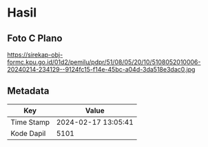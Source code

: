 # Hasil

## Foto C Plano

https://sirekap-obj-formc.kpu.go.id/01d2/pemilu/pdpr/51/08/05/20/10/5108052010006-20240214-234129--9124fc15-f14e-45bc-a04d-3da518e3dac0.jpg


## Metadata

| Key        | Value               |
| ---------- | ------------------- |
| Time Stamp | 2024-02-17 13:05:41 |
| Kode Dapil | 5101                |



